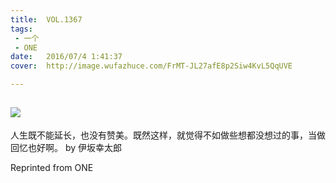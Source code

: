 ```yaml
---
title:	VOL.1367
tags:
 - 一个
 - ONE
date:	2016/07/4 1:41:37
cover:	http://image.wufazhuce.com/FrMT-JL27afE8p2Siw4KvL5QqUVE

---
```

![](http://image.wufazhuce.com/FrMT-JL27afE8p2Siw4KvL5QqUVE)
---

人生既不能延长，也没有赞美。既然这样，就觉得不如做些想都没想过的事，当做回忆也好啊。 by 伊坂幸太郎
 
Reprinted from ONE
